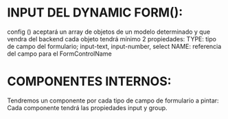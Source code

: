 
# INPUT DEL DYNAMIC FORM():
  config ()
  aceptará un array de objetos de un modelo determinado y que vendra del backend
  cada objeto tendrá mínimo 2 propiedades:
  TYPE: tipo de campo del formulario; input-text, input-number, select
  NAME: referencia del campo para el FormControlName

# COMPONENTES INTERNOS:
Tendremos un componente por cada tipo de campo de formulario  a pintar:
Cada componente tendrá las propiedades input y group.




